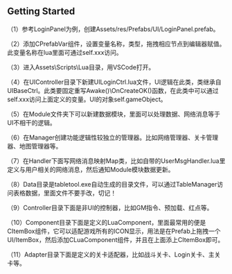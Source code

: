 ## Getting Started

（1）参考LoginPanel为例，创建Assets/res/Prefabs/UI/LoginPanel.prefab。

（2）添加CPrefabVar组件，设置变量名称，类型，拖拽相应节点到编辑器赋值。此变量名称在lua里面可通过self.xxx访问。

（3）进入Assets\Scripts\Lua目录，用VSCode打开。

（4）在UIController目录下新建UILoginCtrl.lua文件，UI逻辑在此类，类继承自UIBaseCtrl。此类要固定重写Awake()\OnCreateOK()函数，在此类中可以通过self.xxx访问上面定义的变量。UI的对象self.gameObject。

（5）在Module文件夹下可以新建数据模块，里面可以处理数据、网络消息等于UI不相干的逻辑。

（6）在Manager创建功能逻辑性较独立的管理器。比如网络管理器、关卡管理器、地图管理器等。

（7）在Handler下面写网络消息映射Map类，比如自带的UserMsgHandler.lua里定义与用户相关的网络消息，然后通知Module模块数据更新。

（8）Data目录是tabletool.exe自动生成的目录文件，可以通过TableManager访问表格数据，里面文件不要手改，切记！

（9）Controller目录下面是非UI的控制器，比如GM指令、预加载、红点等。

（10）Component目录下面是定义的LuaComponent，里面最常用的便是CItemBox组件，它可以适配游戏所有的ICON显示，用法是在Prefab上拖拽一个UI/ItemBox，然后添加CLuaComponent组件，并且在上面添上CItemBox即可。

（11）Adapter目录下面是定义的关卡适配器，比如战斗关卡、Login关卡、主关卡等。